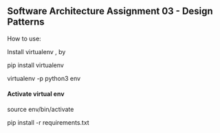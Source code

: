## Software Architecture Assignment 03 - Design Patterns

How to use:

Install virtualenv , by 

pip install virtualenv

virtualenv -p python3 env

#### Activate virtual env

source env/bin/activate

pip install -r requirements.txt


